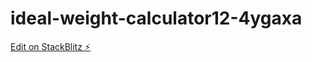 # ideal-weight-calculator12-4ygaxa

[Edit on StackBlitz ⚡️](https://stackblitz.com/edit/ideal-weight-calculator12-4ygaxa)